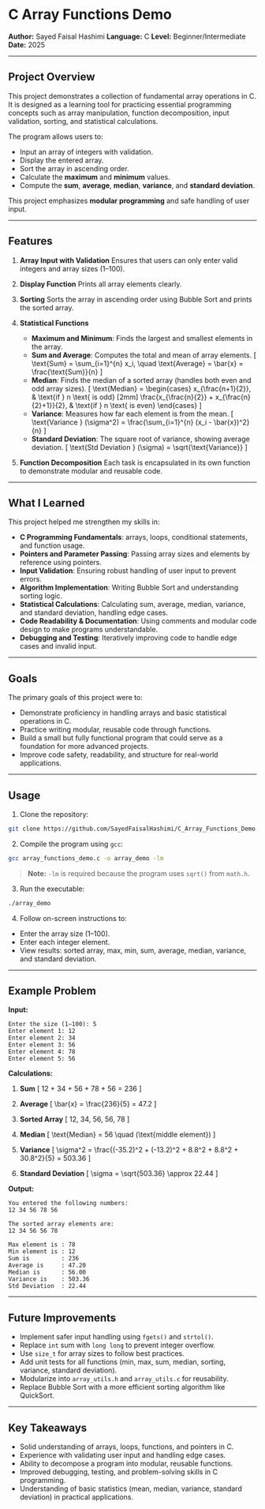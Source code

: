 
# C Array Functions Demo

**Author:** Sayed Faisal Hashimi
**Language:** C
**Level:** Beginner/Intermediate
**Date:** 2025

---

## Project Overview

This project demonstrates a collection of fundamental array operations in C. It is designed as a learning tool for practicing essential programming concepts such as array manipulation, function decomposition, input validation, sorting, and statistical calculations.

The program allows users to:

* Input an array of integers with validation.
* Display the entered array.
* Sort the array in ascending order.
* Calculate the **maximum** and **minimum** values.
* Compute the **sum**, **average**, **median**, **variance**, and **standard deviation**.

This project emphasizes **modular programming** and safe handling of user input.

---

## Features

1. **Array Input with Validation**
   Ensures that users can only enter valid integers and array sizes (1–100).

2. **Display Function**
   Prints all array elements clearly.

3. **Sorting**
   Sorts the array in ascending order using Bubble Sort and prints the sorted array.

4. **Statistical Functions**

   * **Maximum and Minimum**: Finds the largest and smallest elements in the array.
   * **Sum and Average**: Computes the total and mean of array elements.
     [
     \text{Sum} = \sum_{i=1}^{n} x_i, \quad \text{Average} = \bar{x} = \frac{\text{Sum}}{n}
     ]
   * **Median**: Finds the median of a sorted array (handles both even and odd array sizes).
     [
     \text{Median} =
     \begin{cases}
     x_{\frac{n+1}{2}}, & \text{if } n \text{ is odd} [2mm]
     \frac{x_{\frac{n}{2}} + x_{\frac{n}{2}+1}}{2}, & \text{if } n \text{ is even}
     \end{cases}
     ]
   * **Variance**: Measures how far each element is from the mean.
     [
     \text{Variance } (\sigma^2) = \frac{\sum_{i=1}^{n} (x_i - \bar{x})^2}{n}
     ]
   * **Standard Deviation**: The square root of variance, showing average deviation.
     [
     \text{Std Deviation } (\sigma) = \sqrt{\text{Variance}}
     ]

5. **Function Decomposition**
   Each task is encapsulated in its own function to demonstrate modular and reusable code.

---

## What I Learned

This project helped me strengthen my skills in:

* **C Programming Fundamentals**: arrays, loops, conditional statements, and function usage.
* **Pointers and Parameter Passing**: Passing array sizes and elements by reference using pointers.
* **Input Validation**: Ensuring robust handling of user input to prevent errors.
* **Algorithm Implementation**: Writing Bubble Sort and understanding sorting logic.
* **Statistical Calculations**: Calculating sum, average, median, variance, and standard deviation, handling edge cases.
* **Code Readability & Documentation**: Using comments and modular code design to make programs understandable.
* **Debugging and Testing**: Iteratively improving code to handle edge cases and invalid input.

---

## Goals

The primary goals of this project were to:

* Demonstrate proficiency in handling arrays and basic statistical operations in C.
* Practice writing modular, reusable code through functions.
* Build a small but fully functional program that could serve as a foundation for more advanced projects.
* Improve code safety, readability, and structure for real-world applications.

---

## Usage

1. Clone the repository:

```bash
git clone https://github.com/SayedFaisalHashimi/C_Array_Functions_Demo.git
```

2. Compile the program using `gcc`:

```bash
gcc array_functions_demo.c -o array_demo -lm
```

> **Note:** `-lm` is required because the program uses `sqrt()` from `math.h`.

3. Run the executable:

```bash
./array_demo
```

4. Follow on-screen instructions to:

* Enter the array size (1–100).
* Enter each integer element.
* View results: sorted array, max, min, sum, average, median, variance, and standard deviation.

---

## Example Problem

**Input:**

```
Enter the size (1–100): 5
Enter element 1: 12
Enter element 2: 34
Enter element 3: 56
Enter element 4: 78
Enter element 5: 56
```

**Calculations:**

1. **Sum**
   [
   12 + 34 + 56 + 78 + 56 = 236
   ]

2. **Average**
   [
   \bar{x} = \frac{236}{5} = 47.2
   ]

3. **Sorted Array**
   [
   12, 34, 56, 56, 78
   ]

4. **Median**
   [
   \text{Median} = 56 \quad (\text{middle element})
   ]

5. **Variance**
   [
   \sigma^2 = \frac{(-35.2)^2 + (-13.2)^2 + 8.8^2 + 8.8^2 + 30.8^2}{5} = 503.36
   ]

6. **Standard Deviation**
   [
   \sigma = \sqrt{503.36} \approx 22.44
   ]

**Output:**

```
You entered the following numbers:
12 34 56 78 56

The sorted array elements are:
12 34 56 56 78

Max element is : 78
Min element is : 12
Sum is         : 236
Average is     : 47.20
Median is      : 56.00
Variance is    : 503.36
Std Deviation  : 22.44
```

---

## Future Improvements

* Implement safer input handling using `fgets()` and `strtol()`.
* Replace `int` sum with `long long` to prevent integer overflow.
* Use `size_t` for array sizes to follow best practices.
* Add unit tests for all functions (min, max, sum, median, sorting, variance, standard deviation).
* Modularize into `array_utils.h` and `array_utils.c` for reusability.
* Replace Bubble Sort with a more efficient sorting algorithm like QuickSort.

---

## Key Takeaways

* Solid understanding of arrays, loops, functions, and pointers in C.
* Experience with validating user input and handling edge cases.
* Ability to decompose a program into modular, reusable functions.
* Improved debugging, testing, and problem-solving skills in C programming.
* Understanding of basic statistics (mean, median, variance, standard deviation) in practical applications.
